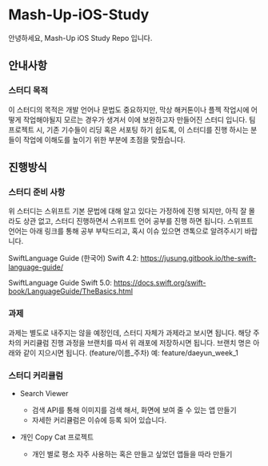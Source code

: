 # Mash-Up-iOS-Study
안녕하세요, Mash-Up iOS Study Repo 입니다.

## 안내사항
### 스터디 목적
이 스터디의 목적은 개발 언어나 문법도 중요하지만,
막상 해커톤이나 플젝 작업시에 어떻게 작업해야될지 모르는 경우가 생겨서 이에 보완하고자 만들어진 스터디 입니다.
팀 프로젝트 시, 기존 기수들이 리딩 혹은 서포팅 하기 쉽도록,
이 스터디를 진행 하시는 분들이 작업에 이해도를 높이기 위한 부분에 초점을 맞췄습니다.

## 진행방식
### 스터디 준비 사항
위 스터디는 스위프트 기본 문법에 대해 알고 있다는 가정하에 진행 되지만,
아직 잘 몰라도 상관 없고, 스터디 진행하면서 스위프트 언어 공부를 진행 하면 됩니다.
스위프트 언어는 아래 링크를 통해 공부 부탁드리고, 혹시 이슈 있으면 갠톡으로 알려주시기 바랍니다.

SwiftLanguage Guide (한국어) Swift 4.2: https://jusung.gitbook.io/the-swift-language-guide/

SwiftLanguage Guide Swift 5.0: https://docs.swift.org/swift-book/LanguageGuide/TheBasics.html

### 과제
과제는 별도로 내주지는 않을 예정인데, 스터디 자체가 과제라고 보시면 됩니다.
해당 주차의 커리큘럼 진행 과정을 브랜치를 따서 위 래포에 저장하시면 됩니다.
브랜치 명은 아래와 같이 지으시면 됩니다. (feature/이름_주차)
예: feature/daeyun_week_1 

### 스터디 커리큘럼
- Search Viewer
    - 검색 API를 통해 이미지를 검색 해서, 화면에 보여 줄 수 있는 앱 만들기
    - 자세한 커리큘럼은 이슈에 등록 되어 있습니다.

- 개인 Copy Cat 프로젝트
    - 개인 별로 평소 자주 사용하는 혹은 만들고 싶었던 앱들을 따라 만들기
